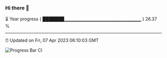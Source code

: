### Hi there 👋

⏳ Year progress { ███████▁▁▁▁▁▁▁▁▁▁▁▁▁▁▁▁▁▁▁▁▁▁▁ } 26.37 %

---

⏰ Updated on Fri, 07 Apr 2023 06:10:03 GMT

![Progress Bar CI](https://github.com/Shyam-Makwana/GitHub-Actions-Demo/workflows/Progress%20Bar%20CI/badge.svg)
